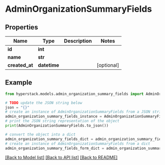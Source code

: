 # AdminOrganizationSummaryFields


## Properties

Name | Type | Description | Notes
------------ | ------------- | ------------- | -------------
**id** | **int** |  | 
**name** | **str** |  | 
**created_at** | **datetime** |  | [optional] 

## Example

```python
from hyperstack.models.admin_organization_summary_fields import AdminOrganizationSummaryFields

# TODO update the JSON string below
json = "{}"
# create an instance of AdminOrganizationSummaryFields from a JSON string
admin_organization_summary_fields_instance = AdminOrganizationSummaryFields.from_json(json)
# print the JSON string representation of the object
print(AdminOrganizationSummaryFields.to_json())

# convert the object into a dict
admin_organization_summary_fields_dict = admin_organization_summary_fields_instance.to_dict()
# create an instance of AdminOrganizationSummaryFields from a dict
admin_organization_summary_fields_form_dict = admin_organization_summary_fields.from_dict(admin_organization_summary_fields_dict)
```
[[Back to Model list]](../README.md#documentation-for-models) [[Back to API list]](../README.md#documentation-for-api-endpoints) [[Back to README]](../README.md)



